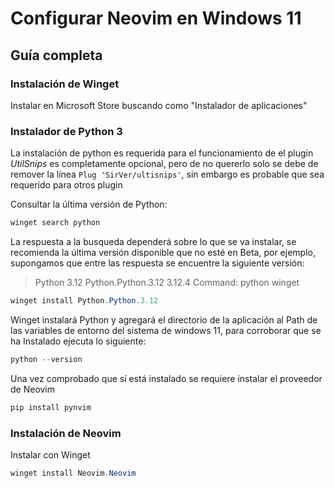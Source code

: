 # Configurar Neovim en Windows 11

## Guía completa

### Instalación de Winget

Instalar en Microsoft Store buscando como "Instalador de aplicaciones"

### Instalador de Python 3

La instalación de python es requerida para el funcionamiento de el plugin *UtilSnips*
es completamente opcional, pero de no quererlo solo se debe de remover la línea
`Plug 'SirVer/ultisnips'`, sin embargo es probable que sea requerido para otros plugin

Consultar la última versión de Python:

```powershell
winget search python
```

La respuesta a la busqueda dependerá sobre lo que se va instalar, se recomienda
la última versión disponible que no esté en Beta, por ejemplo, supongamos que
entre las respuesta se encuentre la siguiente versión:

> Python 3.12 Python.Python.3.12 3.12.4 Command: python winget

```powershell
winget install Python.Python.3.12
```

Winget instalará Python y agregará el directorio de la aplicación al Path de las
variables de entorno del sistema de windows 11, para corroborar que se ha Instalado
ejecuta lo siguiente:

```powershell
python --version
```

Una vez comprobado que sí está instalado se requiere instalar el proveedor de Neovim

```powershell
pip install pynvim
```

### Instalación de Neovim

Instalar con Winget

```powershell
winget install Neovim.Neovim
```
